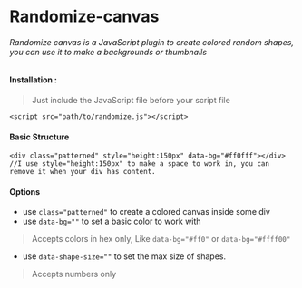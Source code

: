 # Randomize-canvas
###### Randomize canvas is a JavaScript plugin to create colored random shapes, you can use it to make a backgrounds or thumbnails

#### Installation :
> Just include the JavaScript file before your script file
```
<script src="path/to/randomize.js"></script>
```
#### Basic Structure
```
<div class="patterned" style="height:150px" data-bg="#ff0fff"></div>
//I use style="height:150px" to make a space to work in, you can remove it when your div has content.
```

#### Options

- use ``` class="patterned" ``` to create a colored canvas inside some div
- use ``` data-bg="" ``` to set a basic color to work with
> Accepts colors in hex only, Like ``` data-bg="#ff0" ``` or ``` data-bg="#ffff00" ```
- use ``` data-shape-size="" ``` to set the max size of shapes.
> Accepts numbers only
